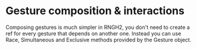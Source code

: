 # Gesture composition & interactions

Composing gestures is much simpler in RNGH2, you don't need to create a ref for every gesture that depends on another one. Instead you can use Race, Simultaneous and Exclusive methods provided by the Gesture object.
